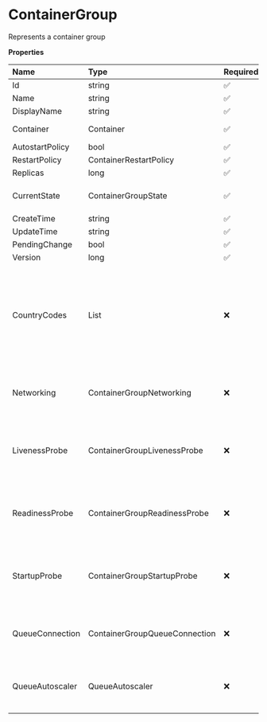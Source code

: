 # ContainerGroup

Represents a container group

**Properties**

| Name            | Type                          | Required | Description                                                                                     |
| :-------------- | :---------------------------- | :------- | :---------------------------------------------------------------------------------------------- |
| Id              | string                        | ✅       |                                                                                                 |
| Name            | string                        | ✅       |                                                                                                 |
| DisplayName     | string                        | ✅       |                                                                                                 |
| Container       | Container                     | ✅       | Represents a container                                                                          |
| AutostartPolicy | bool                          | ✅       |                                                                                                 |
| RestartPolicy   | ContainerRestartPolicy        | ✅       |                                                                                                 |
| Replicas        | long                          | ✅       |                                                                                                 |
| CurrentState    | ContainerGroupState           | ✅       | Represents a container group state                                                              |
| CreateTime      | string                        | ✅       |                                                                                                 |
| UpdateTime      | string                        | ✅       |                                                                                                 |
| PendingChange   | bool                          | ✅       |                                                                                                 |
| Version         | long                          | ✅       |                                                                                                 |
| CountryCodes    | List<CountryCode>             | ❌       | List of countries nodes must be located in. Remove this field to permit nodes from any country. |
| Networking      | ContainerGroupNetworking      | ❌       | Represents container group networking parameters                                                |
| LivenessProbe   | ContainerGroupLivenessProbe   | ❌       | Represents the container group liveness probe                                                   |
| ReadinessProbe  | ContainerGroupReadinessProbe  | ❌       | Represents the container group readiness probe                                                  |
| StartupProbe    | ContainerGroupStartupProbe    | ❌       | Represents the container group startup probe                                                    |
| QueueConnection | ContainerGroupQueueConnection | ❌       | Represents container group queue connection                                                     |
| QueueAutoscaler | QueueAutoscaler               | ❌       | Represents the autoscaling rules for a queue                                                    |
